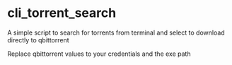 # cli_torrent_search

A simple script to search for torrents from terminal and select to download directly to qbittorrent

Replace qbittorrent values to your credentials and the exe path
